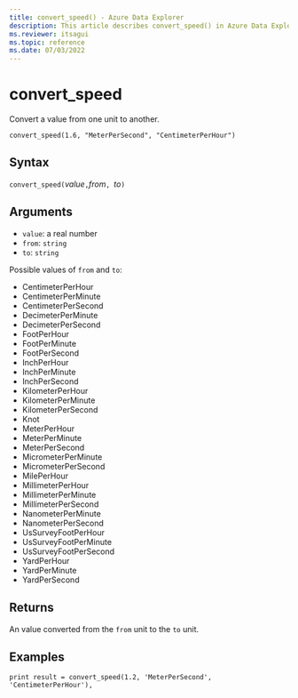 ```yaml
---
title: convert_speed() - Azure Data Explorer
description: This article describes convert_speed() in Azure Data Explorer.
ms.reviewer: itsagui
ms.topic: reference
ms.date: 07/03/2022
---
```

# convert_speed

Convert a value from one unit to another.

```kusto
convert_speed(1.6, "MeterPerSecond", "CentimeterPerHour")
```

## Syntax

`convert_speed(`*value*`,`*from*`, `*to*`)`

## Arguments

* `value`: a real number
* `from`: `string`
* `to`: `string`

Possible values of `from` and `to`: 
* CentimeterPerHour
* CentimeterPerMinute
* CentimeterPerSecond
* DecimeterPerMinute
* DecimeterPerSecond
* FootPerHour
* FootPerMinute
* FootPerSecond
* InchPerHour
* InchPerMinute
* InchPerSecond
* KilometerPerHour
* KilometerPerMinute
* KilometerPerSecond
* Knot
* MeterPerHour
* MeterPerMinute
* MeterPerSecond
* MicrometerPerMinute
* MicrometerPerSecond
* MilePerHour
* MillimeterPerHour
* MillimeterPerMinute
* MillimeterPerSecond
* NanometerPerMinute
* NanometerPerSecond
* UsSurveyFootPerHour
* UsSurveyFootPerMinute
* UsSurveyFootPerSecond
* YardPerHour
* YardPerMinute
* YardPerSecond

## Returns

An value converted from the `from` unit to the `to` unit.

## Examples

```kusto
print result = convert_speed(1.2, 'MeterPerSecond', 'CentimeterPerHour'),
```

